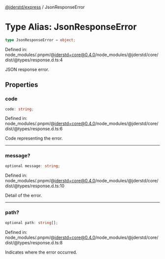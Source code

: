 [@jderstd/express](../README.md) / JsonResponseError

# Type Alias: JsonResponseError

```ts
type JsonResponseError = object;
```

Defined in: node\_modules/.pnpm/@jderstd+core@0.4.0/node\_modules/@jderstd/core/dist/@types/response.d.ts:4

JSON response error.

## Properties

### code

```ts
code: string;
```

Defined in: node\_modules/.pnpm/@jderstd+core@0.4.0/node\_modules/@jderstd/core/dist/@types/response.d.ts:6

Code representing the error.

***

### message?

```ts
optional message: string;
```

Defined in: node\_modules/.pnpm/@jderstd+core@0.4.0/node\_modules/@jderstd/core/dist/@types/response.d.ts:10

Detail of the error.

***

### path?

```ts
optional path: string[];
```

Defined in: node\_modules/.pnpm/@jderstd+core@0.4.0/node\_modules/@jderstd/core/dist/@types/response.d.ts:8

Indicates where the error occurred.

